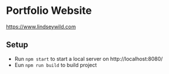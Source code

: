 # Portfolio Website

https://www.lindseywild.com

## Setup

- Run `npm start` to start a local server on http://localhost:8080/
- Eun `npm run build` to build project